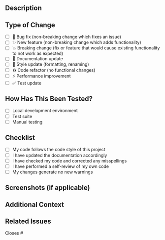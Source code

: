 ## Description
<!-- Provide a brief description of the changes introduced by this PR -->

## Type of Change
<!-- Put an `x` in all the boxes that apply -->

- [ ] 🐛 Bug fix (non-breaking change which fixes an issue)
- [ ] ✨ New feature (non-breaking change which adds functionality)
- [ ] 💥 Breaking change (fix or feature that would cause existing functionality to not work as expected)
- [ ] 📝 Documentation update
- [ ] 🎨 Style update (formatting, renaming)
- [ ] ♻️ Code refactor (no functional changes)
- [ ] ⚡️ Performance improvement
- [ ] ✅ Test update

## How Has This Been Tested?
<!-- Describe the tests that you ran to verify your changes -->

- [ ] Local development environment
- [ ] Test suite
- [ ] Manual testing

## Checklist
<!-- Put an `x` in all the boxes that apply -->

- [ ] My code follows the code style of this project
- [ ] I have updated the documentation accordingly
- [ ] I have checked my code and corrected any misspellings
- [ ] I have performed a self-review of my own code
- [ ] My changes generate no new warnings

## Screenshots (if applicable)
<!-- Add screenshots to help explain your changes -->

## Additional Context
<!-- Add any other context about the PR here -->

## Related Issues
<!-- Link to related issues if any -->
Closes #
